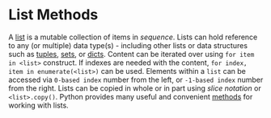 # List Methods <!-- omit in toc -->

A [list][list] is a mutable collection of items in _sequence_. Lists can hold
reference to any (or multiple) data type(s) - including other lists or data
structures such as [tuples][tuples], [sets][sets], or [dicts][dicts]. Content
can be iterated over using `for item in <list>` construct. If indexes are needed
with the content, `for index, item in enumerate(<list>)` can be used. Elements
within a `list` can be accessed via `0-based index` number from the left, or
`-1-based index` number from the right. Lists can be copied in whole or in part
using _slice notation_ or `<list>.copy()`. Python provides many useful and
convenient [methods][list-methods] for working with lists.

[dicts]: https://github.com/exercism/python/tree/main/concepts/dicts
[list-methods]:
  https://docs.python.org/3/tutorial/datastructures.html#more-on-lists
[list]: https://docs.python.org/3/library/stdtypes.html#list
[sets]: https://github.com/exercism/python/tree/main/concepts/sets
[tuples]: https://github.com/exercism/python/tree/main/concepts/tuples
